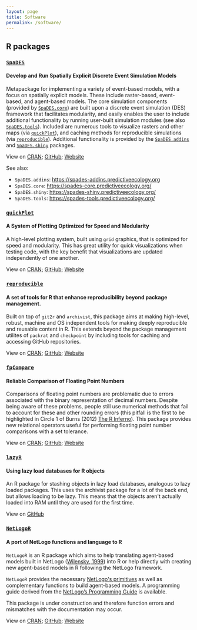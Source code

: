 ```yaml
---
layout: page
title: Software
permalink: /software/
---
```


## R packages

### [`SpaDES`](https://spades.predictiveecology.org)

#### Develop and Run Spatially Explicit Discrete Event Simulation Models

Metapackage for implementing a variety of event-based models, with a focus on spatially explicit models.
These include raster-based, event-based, and agent-based models.
The core simulation components (provided by [`SpaDES.core`](https://spades-core.predictiveecology.org/)) are built upon a discrete event simulation (DES) framework that facilitates modularity, and easily enables the user to include additional functionality by running user-built simulation modules (see also [`SpaDES.tools`](https://spades-tools.predictiveecology.org/)).
Included are numerous tools to visualize rasters and other maps (via [`quickPlot`](https://quickplot.predictiveecology.org/)), and caching methods for reproducible simulations (via [`reproducible`](https://reproducible.predictiveecology.org/)).
Additional functionality is provided by the [`SpaDES.addins`](https://spades-addins.predictiveecology.org/) and [`SpaDES.shiny`](https://spades-shiny.predictiveecology.org/) packages.

View on [CRAN](https://cran.r-project.org/package=SpaDES); [GitHub](https://github.com/PredictiveEcology/SpaDES); [Website](https://spades.predictiveecology.org)

See also:

- `SpaDES.addins`: <https://spades-addins.predictiveecology.org>
- `SpaDES.core`: <https://spades-core.predictiveecology.org/>
- `SpaDES.shiny`: <https://spades-shiny.predictiveecology.org/>
- `SpaDES.tools`: <https://spades-tools.predictiveecology.org/>

### [`quickPlot`](https://quickplot.predictiveecology.org)

#### A System of Plotting Optimized for Speed and Modularity

A high-level plotting system, built using `grid` graphics, that is optimized for speed and modularity.
This has great utility for quick visualizations when testing code, with the key benefit that visualizations are updated independently of one another.

View on [CRAN](https://cran.r-project.org/package=quickPlot); [GitHub](https://github.com/PredictiveEcology/quickPlot); [Website](https://quickplot.predictiveecology.org)

### [`reproducible`](https://reproducible.predictiveecology.org)

#### A set of tools for R that enhance reproducibility beyond package management.

Built on top of `git2r` and `archivist`, this package aims at making high-level, robust, machine and OS independent tools for making deeply reproducible and reusable content in R.
This extends beyond the package management utilites of `packrat` and `checkpoint` by including tools for caching and accessing GitHub repositories.

View on [CRAN](https://cran.r-project.org/package=reproducible); [GitHub](https://github.com/PredictiveEcology/reproducible); [Website](https://reproducible.predictiveecology.org/)

### [`fpCompare`](https://fpcompare.predictiveecology.org)

#### Reliable Comparison of Floating Point Numbers

Comparisons of floating point numbers are problematic due to errors associated with the binary representation of decimal numbers. Despite being aware of these problems, people still use numerical methods that fail to account for these and other rounding errors (this pitfall is the first to be highlighted in Circle 1 of Burns (2012) [The R Inferno](https://www.burns-stat.com/pages/Tutor/R_inferno.pdf)). This package provides new relational operators useful for performing floating point number comparisons with a set tolerance.

View on [CRAN](https://cran.r-project.org/package=fpCompare);  [GitHub](https://github.com/PredictiveEcology/fpCompare); [Website](https://fpcompare.predictiveecology.org/)

### [`lazyR`](https://github.com/PredictiveEcology/lazyR)

#### Using lazy load databases for R objects

An R package for stashing objects in lazy load databases, analogous to lazy loaded packages. This uses the archivist package for a lot of the back end, but allows loading to be lazy. This means that the objects aren't actually loaded into RAM until they are used for the first time.

View on [GitHub](https://github.com/PredictiveEcology/lazyR)

### [`NetLogoR`](https://NetLogoR.PredictiveEcology.org)

#### A port of NetLogo functions and language to R

`NetLogoR` is an R package which aims to help translating agent-based models built in NetLogo ([Wilensky, 1999](https://ccl.northwestern.edu/netlogo/)) into R or help directly with creating new agent-based models in R following the NetLogo framework.

`NetLogoR` provides the necessary [NetLogo's primitives](https://ccl.northwestern.edu/netlogo/docs/dictionary.html) as well as complementary functions to build agent-based models.
A programming guide derived from the [NetLogo’s Programming Guide](https://ccl.northwestern.edu/netlogo/docs/programming.html) is available.

This package is under construction and therefore function errors and mismatches with the documentation may occur.

View on [CRAN](https://cran.r-project.org/package=NetLogoR); [GitHub](https://github.com/PredictiveEcology/NetLogoR); [Website](https://NetLogoR.predictiveecology.org/)
